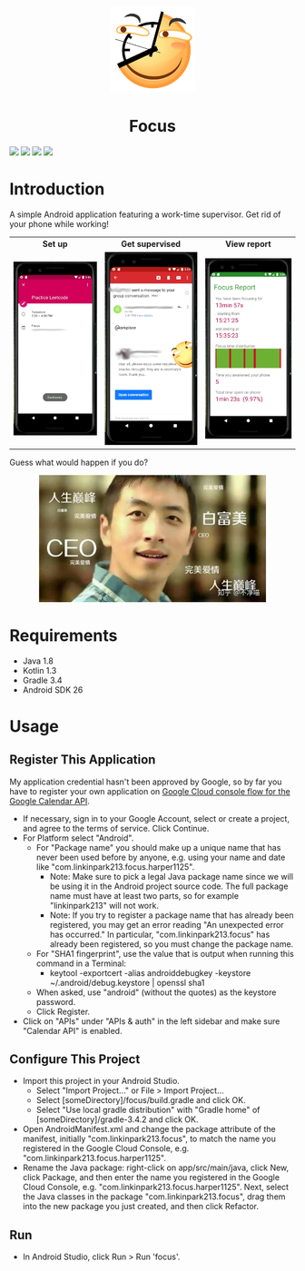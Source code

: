 <div align="center">
<img src="img/icon.png" width="150"/>
<h1>Focus</h1>
</div>


![](https://img.shields.io/badge/version-0.1-brightgreen.svg)
![](https://img.shields.io/badge/platform-android-green.svg)
![](https://img.shields.io/badge/language-kotlin-orange.svg)
![](https://img.shields.io/badge/license-MIT-000000.svg)

# Introduction

A simple Android application featuring a work-time supervisor.
Get rid of your phone while working!

<div align="center">
<table>
<tr>
<th>Set up</th>
<th>Get supervised</th>
<th>View report</th>
</tr>
<tr>
<td><img src="img/set.png" width="200"/></td>
<td><img src="img/offtrack.png" width="200"/></td>
<td><img src="img/report.png" width="200"/></td>
</tr>
</table>
</div>

Guess what would happen if you do?
<div align="center">
<img src="img/cover.jpg"/>
</div>

# Requirements

- Java 1.8
- Kotlin 1.3
- Gradle 3.4
- Android SDK 26

# Usage

## Register This Application

My application credential hasn't been approved by Google, so by far you have to register your own application on [Google Cloud console flow for the Google Calendar API](https://cloud.google.com/console/start/api?id=calendar).

- If necessary, sign in to your Google Account, select or create a project, and agree to the terms of service. Click Continue.
- For Platform select "Android".
  - For "Package name" you should make up a unique name that has never been used before by anyone, e.g. using your name and date like "com.linkinpark213.focus.harper1125".
    - Note: Make sure to pick a legal Java package name since we will be using it in the Android project source code. The full package name must have at least two parts, so for example "linkinpark213" will not work.
    - Note: If you try to register a package name that has already been registered, you may get an error reading "An unexpected error has occurred." In particular, "com.linkinpark213.focus" has already been registered, so you must change the package name.
  - For "SHA1 fingerprint", use the value that is output when running this command in a Terminal:
    - keytool -exportcert -alias androiddebugkey -keystore ~/.android/debug.keystore | openssl sha1
  - When asked, use "android" (without the quotes) as the keystore password.
  - Click Register.
- Click on "APIs" under "APIs & auth" in the left sidebar and make sure "Calendar API" is enabled.

## Configure This Project

- Import this project in your Android Studio.
  - Select "Import Project..." or File > Import Project...
  - Select \[someDirectory\]/focus/build.gradle and click OK.
  - Select "Use local gradle distribution" with "Gradle home" of \[someDirectory\]/gradle-3.4.2 and click OK.
- Open AndroidManifest.xml and change the package attribute of the manifest, initially "com.linkinpark213.focus", to match the name you registered in the Google Cloud Console, e.g. "com.linkinpark213.focus.harper1125".
- Rename the Java package: right-click on app/src/main/java, click New, click Package, and then enter the name you registered in the Google Cloud Console, e.g. "com.linkinpark213.focus.harper1125". Next, select the Java classes in the package "com.linkinpark213.focus", drag them into the new package you just created, and then click Refactor.

## Run

- In Android Studio, click Run > Run 'focus'.
